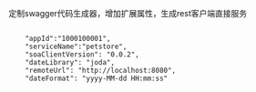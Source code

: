 定制swagger代码生成器，增加扩展属性，生成rest客户端直接服务

```

    "appId":"1000100001",
    "serviceName":"petstore",
    "soaClientVersion": "0.0.2",
    "dateLibrary": "joda",
    "remoteUrl": "http://localhost:8080",
    "dateFormat": "yyyy-MM-dd HH:mm:ss"

```